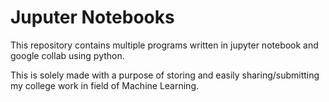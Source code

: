 # Juputer Notebooks

This repository contains multiple programs written in jupyter notebook and google collab using python.

This is solely made with a purpose of storing and easily sharing/submitting my college work in field of Machine Learning.

